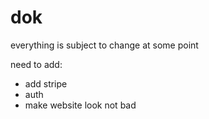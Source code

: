 # dok

everything is subject to change at some point

need to add:
- add stripe
- auth 
- make website look not bad
